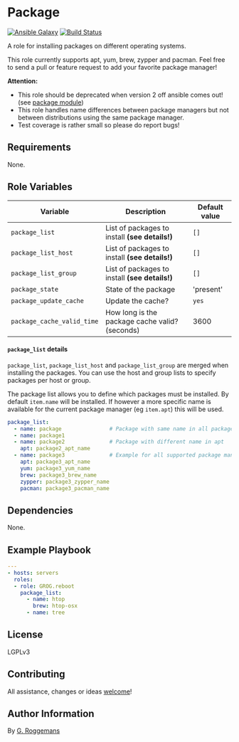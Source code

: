 # Package

[![Ansible Galaxy](http://img.shields.io/badge/galaxy-GROG.package-660198.svg?style=flat)](https://galaxy.ansible.com/list#/roles/4689)
[![Build Status](https://travis-ci.org/GROG/ansible-role-package.svg?branch=master)](https://travis-ci.org/GROG/ansible-role-reboot)

A role for installing packages on different operating systems.

This role currently supports apt, yum, brew, zypper and pacman. Feel free to send a
pull or feature request to add your favorite package manager!

**Attention:**

- This role should be deprecated when version 2 off ansible comes out! (see
  [package module](http://docs.ansible.com/ansible/package_module.html))
- This role handles name differences between package managers but not between
  distributions using the same package manager.
- Test coverage is rather small so please do report bugs!

## Requirements

None.

## Role Variables

| Variable | Description | Default value |
|----------|-------------|---------------|
| `package_list` | List of packages to install **(see details!)** | `[]` |
| `package_list_host`| List of packages to install **(see details!)**  | `[]` |
| `package_list_group` | List of packages to install **(see details!)** | `[]` |
| `package_state` | State of the package | 'present' |
| `package_update_cache` | Update the cache? | `yes` |
| `package_cache_valid_time` | How long is the package cache valid? (seconds) | 3600 |

#### `package_list` details

`package_list`, `package_list_host` and `package_list_group` are merged when
installing the packages. You can use the host and group lists to specify
packages per host or group.

The package list allows you to define which packages must be installed. By
default `item.name` will be installed. If however a more specific name is
available for the current package manager (eg `item.apt`) this will be used.

```yaml
package_list:
  - name: package               # Package with same name in all package managers
  - name: package1
  - name: package2              # Package with different name in apt
    apt: package2_apt_name
  - name: package3              # Example for all supported package managers
    apt: package3_apt_name
    yum: package3_yum_name
    brew: package3_brew_name
    zypper: package3_zypper_name
    pacman: package3_pacman_name
```

## Dependencies

None.

## Example Playbook

```yaml
---
- hosts: servers
  roles:
  - role: GROG.reboot
    package_list:
      - name: htop
        brew: htop-osx
      - name: tree
```

## License

LGPLv3

## Contributing

All assistance, changes or ideas [welcome](https://github.com/GROG/ansible-role-package/issues)!

## Author Information

By [G. Roggemans](https://github.com/groggemans)
